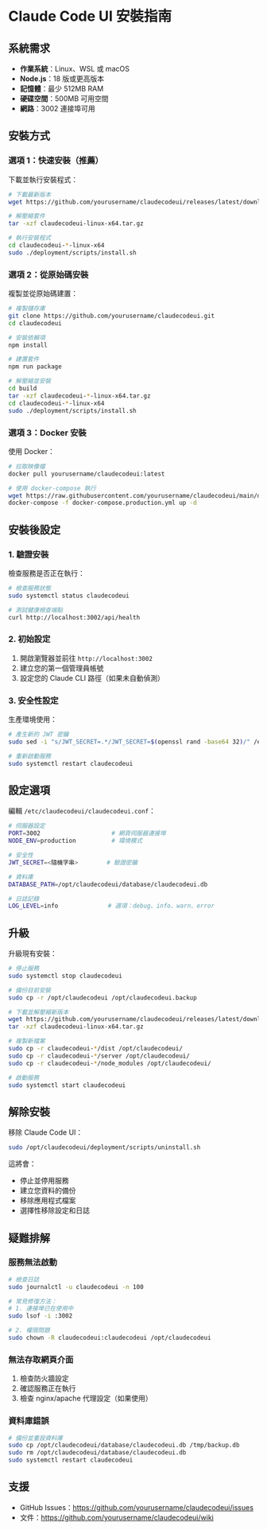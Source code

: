 # Claude Code UI 安裝指南

## 系統需求

- **作業系統**：Linux、WSL 或 macOS
- **Node.js**：18 版或更高版本
- **記憶體**：最少 512MB RAM
- **硬碟空間**：500MB 可用空間
- **網路**：3002 連接埠可用

## 安裝方式

### 選項 1：快速安裝（推薦）

下載並執行安裝程式：

```bash
# 下載最新版本
wget https://github.com/yourusername/claudecodeui/releases/latest/download/claudecodeui-linux-x64.tar.gz

# 解壓縮套件
tar -xzf claudecodeui-linux-x64.tar.gz

# 執行安裝程式
cd claudecodeui-*-linux-x64
sudo ./deployment/scripts/install.sh
```

### 選項 2：從原始碼安裝

複製並從原始碼建置：

```bash
# 複製儲存庫
git clone https://github.com/yourusername/claudecodeui.git
cd claudecodeui

# 安裝依賴項
npm install

# 建置套件
npm run package

# 解壓縮並安裝
cd build
tar -xzf claudecodeui-*-linux-x64.tar.gz
cd claudecodeui-*-linux-x64
sudo ./deployment/scripts/install.sh
```

### 選項 3：Docker 安裝

使用 Docker：

```bash
# 拉取映像檔
docker pull yourusername/claudecodeui:latest

# 使用 docker-compose 執行
wget https://raw.githubusercontent.com/yourusername/claudecodeui/main/deployment/docker-compose.production.yml
docker-compose -f docker-compose.production.yml up -d
```

## 安裝後設定

### 1. 驗證安裝

檢查服務是否正在執行：

```bash
# 檢查服務狀態
sudo systemctl status claudecodeui

# 測試健康檢查端點
curl http://localhost:3002/api/health
```

### 2. 初始設定

1. 開啟瀏覽器並前往 `http://localhost:3002`
2. 建立您的第一個管理員帳號
3. 設定您的 Claude CLI 路徑（如果未自動偵測）

### 3. 安全性設定

生產環境使用：

```bash
# 產生新的 JWT 密鑰
sudo sed -i "s/JWT_SECRET=.*/JWT_SECRET=$(openssl rand -base64 32)/" /etc/claudecodeui/claudecodeui.conf

# 重新啟動服務
sudo systemctl restart claudecodeui
```

## 設定選項

編輯 `/etc/claudecodeui/claudecodeui.conf`：

```bash
# 伺服器設定
PORT=3002                    # 網頁伺服器連接埠
NODE_ENV=production          # 環境模式

# 安全性
JWT_SECRET=<隨機字串>        # 驗證密鑰

# 資料庫
DATABASE_PATH=/opt/claudecodeui/database/claudecodeui.db

# 日誌記錄
LOG_LEVEL=info              # 選項：debug、info、warn、error
```

## 升級

升級現有安裝：

```bash
# 停止服務
sudo systemctl stop claudecodeui

# 備份目前安裝
sudo cp -r /opt/claudecodeui /opt/claudecodeui.backup

# 下載並解壓縮新版本
wget https://github.com/yourusername/claudecodeui/releases/latest/download/claudecodeui-linux-x64.tar.gz
tar -xzf claudecodeui-linux-x64.tar.gz

# 複製新檔案
sudo cp -r claudecodeui-*/dist /opt/claudecodeui/
sudo cp -r claudecodeui-*/server /opt/claudecodeui/
sudo cp -r claudecodeui-*/node_modules /opt/claudecodeui/

# 啟動服務
sudo systemctl start claudecodeui
```

## 解除安裝

移除 Claude Code UI：

```bash
sudo /opt/claudecodeui/deployment/scripts/uninstall.sh
```

這將會：
- 停止並停用服務
- 建立您資料的備份
- 移除應用程式檔案
- 選擇性移除設定和日誌

## 疑難排解

### 服務無法啟動

```bash
# 檢查日誌
sudo journalctl -u claudecodeui -n 100

# 常見修復方法：
# 1. 連接埠已在使用中
sudo lsof -i :3002

# 2. 權限問題
sudo chown -R claudecodeui:claudecodeui /opt/claudecodeui
```

### 無法存取網頁介面

1. 檢查防火牆設定
2. 確認服務正在執行
3. 檢查 nginx/apache 代理設定（如果使用）

### 資料庫錯誤

```bash
# 備份並重設資料庫
sudo cp /opt/claudecodeui/database/claudecodeui.db /tmp/backup.db
sudo rm /opt/claudecodeui/database/claudecodeui.db
sudo systemctl restart claudecodeui
```

## 支援

- GitHub Issues：https://github.com/yourusername/claudecodeui/issues
- 文件：https://github.com/yourusername/claudecodeui/wiki